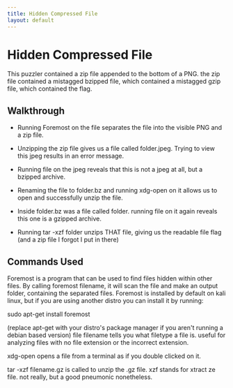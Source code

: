 ```yaml
---
title: Hidden Compressed File
layout: default
---
```

# Hidden Compressed File
This puzzler contained a zip file appended to the bottom of a PNG.
the zip file contained a mistagged bzipped file, which contained a mistagged gzip file, which contained the flag.

## Walkthrough
- Running Foremost on the file separates the file into the visible PNG and a zip file.

- Unzipping the zip file gives us a file called folder.jpeg. Trying to view this jpeg results in an error message.

- Running file on the jpeg reveals that this is not a jpeg at all, but a bzipped archive.

- Renaming the file to folder.bz and running xdg-open on it allows us to open and successfully unzip the file.

- Inside folder.bz was a file called folder. running file on it again reveals this one is a gzipped archive.

- Running tar -xzf folder unzips THAT file, giving us the readable file flag (and a zip file I forgot I put in there)


## Commands Used
Foremost is a program that can be used to find files hidden within other files. 
By calling foremost filename, it will scan the file and make an output folder, containing the separated files.
Foremost is installed by default on kali linux, but if you are using another distro you can install it by running:

sudo apt-get install foremost

(replace apt-get with your distro's package manager if you aren't running a debian based version)
file filename tells you what filetype a file is. useful for analyzing files with no file extension or the incorrect extension.

xdg-open opens a file from a terminal as if you double clicked on it. 

tar -xzf filename.gz is called to unzip the .gz file. xzf stands for xtract ze file. not really, but a good pneumonic nonetheless. 


